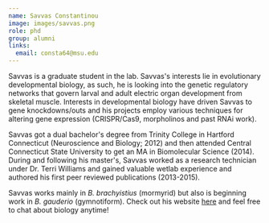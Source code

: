 ```yaml
---
name: Savvas Constantinou
image: images/savvas.png
role: phd
group: alumni
links:
  email: consta64@msu.edu
---
```




Savvas is a graduate student in the lab. Savvas's interests lie in evolutionary developmental biology, as such, he is looking into the genetic regulatory networks that govern larval and adult electric organ development from skeletal muscle.
Interests in developmental biology have driven Savvas to gene knockdowns/outs and his projects employ various techniques for altering gene expression (CRISPR/Cas9, morpholinos and past RNAi work).

Savvas got a dual bachelor's degree from Trinity College in Hartford Connecticut (Neuroscience and Biology; 2012) and then attended Central Connecticut State University to get an MA in Biomolecular Science (2014). During and following his master's, Savvas worked as a research technician under Dr. Terri Williams and gained valuable wetlab experience and authored his first peer reviewed publications (2013-2015).

Savvas works mainly in _B. brachyistius_ (mormyrid) but also is beginning work in _B. gauderio_ (gymnotiform).
Check out his website [here](https://savvasjconstantinou.weebly.com) and feel free to chat about biology anytime!
